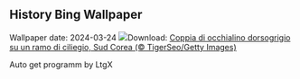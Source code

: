 ## History Bing Wallpaper
Wallpaper date: 2024-03-24
![](https://www.bing.com/th?id=OHR.WhiteEyes_IT-IT2367465138_UHD.jpg&w=1000)Download: [Coppia di occhialino dorsogrigio su un ramo di ciliegio, Sud Corea (© TigerSeo/Getty Images)](https://www.bing.com/th?id=OHR.WhiteEyes_IT-IT2367465138_UHD.jpg)

Auto get programm by LtgX
